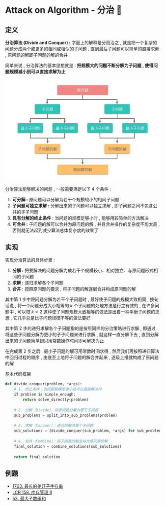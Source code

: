 # Attack on Algorithm - 分治 🐝 

## 定义

**分治算法 (Divide and Conquer) :** 字面上的解释是分而治之 , 就是把一个复杂的问题分成两个或更多的相同或相似的子问题 , 直到最后子问题可以简单的直接求解 , 原问题的解即子问题的解的合并

简单来说 , 分治算法的基本思想就是 : **把规模大的问题不断分解为子问题 , 使得问题规模减小到可以直接求解为止**

![divide-01](https://github.com/attack-on-backend/algorithm/blob/master/assert/divide-01.png?raw=true)

分治算法能够解决的问题 , 一般需要满足以下 4 个条件 :

1. **可分解 :** 原问题可以分解为若干个规模较小的相同子问题
2. **子问题可独立求解 :** 分解出来的子问题可以独立求解 , 即子问题之间不包含公共的子子问题
3. **具有分解的终止条件 :** 当问题的规模足够小时 , 能够用较简单的方法解决
4. **可合并 :** 子问题的解可以合并为原问题的解 , 并且合并操作的复杂度不能太高 , 否则就无法起到减少算法总体复杂度的效果了

## 实现

实现分治算法的具体步骤 : 

1. **分解 :** 把要解决的问题分解为成若干个规模较小、相对独立、与原问题形式相同的子问题
2. **求解 :** 递归求解各个子问题
3. **合并 :** 按照原问题的要求 , 将子问题的解逐层合并构成原问题的解 

其中第 1 步中将问题分解为若干个子问题时 , 最好使子问题的规模大致相同 , 换句话说 , 将一个问题分成大小相等的 $k$ 个子问题的处理方法是行之有效的 , 在许多问题中 , 可以取 $k=2$ 这种使子问题规模大致相等的做法是出自一种平衡子问题的思想 , 它几乎总是比子问题规模不等的做法要好

其中第 2 步的递归求解各个子问题指的是按照同样的分治策略进行求解 , 即通过将这些子问题分解为更小的子子问题来进行求解 , 就这样一直分解下去 , 直到分解出来的子问题简单到只用常数操作时间即可解决为止

在完成第 2 步之后 , 最小子问题的解可用常数时间求得 , 然后我们再按照递归算法中回归过程的顺序 , 由底至上地将子问题的解合并起来 , 逐级上推就构成了原问题的解

基本代码框架

```python
def divide_conquer(problem, *args):
    # 1. 终止条件：当问题规模足够小或可以直接解决时
    if problem is simple_enough:
        return solve_directly(problem)

    # 2. 分解（Divide）：将原问题分解为若干子问题
    sub_problems = split_into_sub_problems(problem)

    # 3. 求解（Conquer）：递归地解决每个子问题
    sub_solutions = [divide_conquer(sub_problem, *args) for sub_problem in sub_problems]

    # 4. 合并（Combine）：将子问题的解合并为原问题的解
    final_solution = combine_solutions(sub_solutions)

    return final_solution
```

## 例题

- [1763. 最长的美好子字符串](https://leetcode.cn/problems/longest-nice-substring/)
- [LCR 158. 库存管理 II](https://leetcode.cn/problems/shu-zu-zhong-chu-xian-ci-shu-chao-guo-yi-ban-de-shu-zi-lcof/)
- [53. 最大子数组和](https://leetcode.cn/problems/maximum-subarray/)



